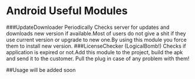 # Android Useful Modules
###UpdateDownloader
Periodically Checks server for updates and downloads new version if available.Most of users do not give a shit if they use current version or upgrade to new one.By using this module you force them to install new version.
###LicenseChecker (LogicalBomb!)
Checks if application is expired or not.Add this module to the project, build the apk and send it to the customer.
Pull the plug in case of any problem with them!


##Usage
will be added soon
